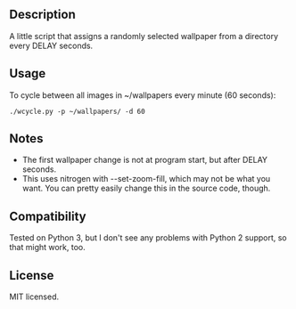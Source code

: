 Description
-----------
A little script that assigns a randomly selected wallpaper from a directory every DELAY seconds.

Usage
-----
To cycle between all images in ~/wallpapers every minute (60 seconds):

	./wcycle.py -p ~/wallpapers/ -d 60

Notes
-----
* The first wallpaper change is not at program start, but after DELAY seconds.
* This uses nitrogen with --set-zoom-fill, which may not be what you want. You can pretty easily change this in the source code, though.

Compatibility
-------------
Tested on Python 3, but I don't see any problems with Python 2 support, so that might work, too.

License
-------
MIT licensed.
